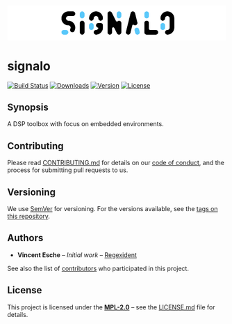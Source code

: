 ![jumbotron](./jumbotron.png)

# signalo

[![Build Status](http://img.shields.io/travis/signalo/signalo.svg?style=flat-square)](https://travis-ci.org/signalo/signalo)
[![Downloads](https://img.shields.io/crates/d/signalo.svg?style=flat-square)](https://crates.io/crates/signalo/)
[![Version](https://img.shields.io/crates/v/signalo.svg?style=flat-square)](https://crates.io/crates/signalo/)
[![License](https://img.shields.io/crates/l/signalo.svg?style=flat-square)](https://crates.io/crates/signalo/)

## Synopsis

A DSP toolbox with focus on embedded environments.

## Contributing

Please read [CONTRIBUTING.md](../CONTRIBUTING.md) for details on our [code of conduct](https://www.rust-lang.org/conduct.html),
and the process for submitting pull requests to us.

## Versioning

We use [SemVer](http://semver.org/) for versioning. For the versions available, see the [tags on this repository](https://github.com/signalo/signalo/tags).

## Authors

* **Vincent Esche** – *Initial work* – [Regexident](https://github.com/Regexident)

See also the list of [contributors](https://github.com/signalo/signalo/contributors) who participated in this project.

## License

This project is licensed under the [**MPL-2.0**](https://www.tldrlegal.com/l/mpl-2.0) – see the [LICENSE.md](LICENSE.md) file for details.
 